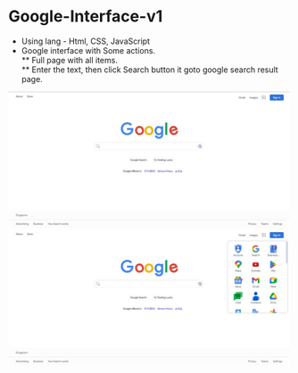 # Google-Interface-v1
* Using lang - Html, CSS, JavaScript
* Google interface with Some actions.\
** Full page with all items.\
** Enter the text, then click Search button it goto google search result page.


![Alt text](MDPic/google%20%20main%20interface.jpg)
![Alt text](MDPic/google%20apps.jpg)